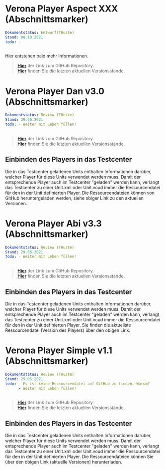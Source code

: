 <!--+++++++++++++++++++++++++++++++++++++++++++++++++++++++++++++++++++++++++++++++++++++++++++++++++++++++++++++-->
# Verona Player Aspect XXX (Abschnittsmarker)
<!--+++++++++++++++++++++++++++++++++++++++++++++++++++++++++++++++++++++++++++++++++++++++++++++++++++++++++++++-->

```yaml
Dokumentstatus: Entwurf(THuste)
Stand: 08.10.2021
todo: - 
      
```
Hier entstehen bald mehr Informationen.

> **[Hier](https://github.com/iqb-berlin/verona-modules-aspect)** der Link zum GitHub Repository.<br>
> **[Hier](https://github.com/iqb-berlin/verona-modules-aspect/releases)** finden Sie die letzten aktuellen Versionsstände.

<!--+++++++++++++++++++++++++++++++++++++++++++++++++++++++++++++++++++++++++++++++++++++++++++++++++++++++++++++-->
# Verona Player Dan v3.0 (Abschnittsmarker)
<!--+++++++++++++++++++++++++++++++++++++++++++++++++++++++++++++++++++++++++++++++++++++++++++++++++++++++++++++-->

```yaml
Dokumentstatus: Review (THuste)
Stand: 29.06.2021
todo: - Weiter mit Leben füllen!
      
```
> **[Hier](https://github.com/iqb-berlin/verona-player-dan)** der Link zum GitHub Repository.<br>
> **[Hier](https://github.com/iqb-berlin/verona-player-dan/releases)** finden Sie die letzten aktuellen Versionsstände.

## Einbinden des Players in das Testcenter

Die in das Testcenter geladenen Units enthalten Informationen darüber, welcher Player für diese Units verwendet werden muss. Damit der entsprechende Player auch im Testcenter "geladen" werden kann, verlangt das Testcenter zu einer Unit.xml oder Unit.voud immer die Ressourcendatei für den in der Unit definierten Player. Die Ressourcendateien können von GitHub heruntergeladen werden, siehe obiger Link zu den aktuellen Versionen.

<!--+++++++++++++++++++++++++++++++++++++++++++++++++++++++++++++++++++++++++++++++++++++++++++++++++++++++++++++-->
# Verona Player Abi v3.3 (Abschnittsmarker)
<!--+++++++++++++++++++++++++++++++++++++++++++++++++++++++++++++++++++++++++++++++++++++++++++++++++++++++++++++-->

```yaml
Dokumentstatus: Review (THuste)
Stand: 29.06.2021
todo: - Weiter mit Leben füllen!
      
```
> **[Hier](https://github.com/iqb-berlin/verona-player-abi)** der Link zum GitHub Repository.<br>
> **[Hier](https://github.com/iqb-berlin/verona-player-abi/releases)** finden Sie die letzten aktuellen Versionsstände.

## Einbinden des Players in das Testcenter

Die in das Testcenter geladenen Units enthalten Informationen darüber, welcher Player für diese Units verwendet werden muss. Damit der entsprechende Player auch im Testcenter "geladen" werden kann, verlangt das Testcenter zu einer Unit.xml oder Unit.voud immer die Ressourcendatei für den in der Unit definierten Player. Sie finden die aktuellste Ressourcendatei (Version des Players) über den obigen Link.


<!--+++++++++++++++++++++++++++++++++++++++++++++++++++++++++++++++++++++++++++++++++++++++++++++++++++++++++++++-->
# Verona Player Simple v1.1 (Abschnittsmarker)
<!--+++++++++++++++++++++++++++++++++++++++++++++++++++++++++++++++++++++++++++++++++++++++++++++++++++++++++++++-->

```yaml
Dokumentstatus: Review (THuste)
Stand: 29.06.2021
todo: - Es ist keine Ressourcendatei auf GitHub zu finden. Warum?
      - Weiter mit Leben füllen!
      
```
> **[Hier](https://github.com/iqb-berlin/verona-player-simple)** der Link zum GitHub Repository.<br>
> **[Hier](https://github.com/iqb-berlin/verona-player-simple/releases)** finden Sie die letzten aktuellen Versionsstände.

## Einbinden des Players in das Testcenter

Die in das Testcenter geladenen Units enthalten Informationen darüber, welcher Player für diese Units verwendet werden muss. Damit der entsprechende Player auch im Testcenter "geladen" werden kann, verlangt das Testcenter zu einer Unit.xml oder Unit.voud immer die Ressourcendatei für den in der Unit definierten Player. Die Ressourcendateien können Sie über den obigen Link (aktuelle Versionen) herunterladen.